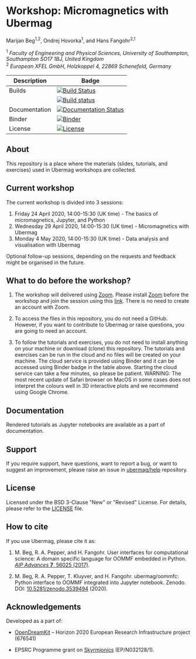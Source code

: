 # Workshop: Micromagnetics with Ubermag
Marijan Beg<sup>1,2</sup>, Ondrej Hovorka<sup>1</sup>, and Hans Fangohr<sup>2,1</sup>

<sup>1</sup> *Faculty of Engineering and Physical Sciences, University of Southampton, Southampton SO17 1BJ, United Kingdom*  
<sup>2</sup> *European XFEL GmbH, Holzkoppel 4, 22869 Schenefeld, Germany*  

| Description | Badge |
| --- | --- |
| Builds | [![Build Status](https://travis-ci.org/ubermag/workshop.svg?branch=master)](https://travis-ci.org/ubermag/workshop) |
|        | [![Build status](https://ci.appveyor.com/api/projects/status/dncvthjnly2chh7s?svg=true)](https://ci.appveyor.com/project/marijanbeg/workshop) |
| Documentation | [![Documentation Status](https://readthedocs.org/projects/ubermag-workshop/badge/?version=latest)](https://ubermag-workshop.readthedocs.io/en/latest/?badge=latest) |
| Binder | [![Binder](https://mybinder.org/badge_logo.svg)](https://mybinder.org/v2/gh/ubermag/workshop/master?urlpath=lab/tree/tutorials/index.ipynb) |
| License | [![License](https://img.shields.io/badge/License-BSD%203--Clause-blue.svg)](https://opensource.org/licenses/BSD-3-Clause) |

## About

This repository is a place where the materials (slides, tutorials, and exercises) used in Ubermag workshops are collected.

## Current workshop

The current workshop is divided into 3 sessions:

1. Friday 24 April 2020, 14:00-15:30 (UK time) - The basics of micromagnetics, Jupyter, and Python
2. Wednesday 29 April 2020, 14:00-15:30 (UK time) - Micromagnetics with Ubermag
3. Monday 4 May 2020, 14:00-15:30 (UK time) - Data analysis and visualisation with Ubermag

Optional follow-up sessions, depending on the requests and feedback might be organised in the future.

## What to do before the workshop?

1. The workshop will delivered using [Zoom](https://zoom.us). Please install [Zoom](https://zoom.us) before the workshop and join the session using this [link](https://us04web.zoom.us/j/74465485256). There is no need to create an account with Zoom.

2. To access the files in this repository, you do not need a GitHub. However, if you want to contribute to Ubermag or raise questions, you are going to need an account.

3. To follow the tutorials and exercises, you do not need to install anything on your machine or download (clone) this repository. The tutorials and exercises can be run in the cloud and no files will be created on your machine. The cloud service is provided using Binder and it can be accessed using Binder badge in the table above. Starting the cloud service can take a few minutes, so please be patient. WARNING: The most recent update of Safari browser on MacOS in some cases does not interpret the colours well in 3D interactive plots and we recommend using Google Chrome.

## Documentation

Rendered tutorials as Jupyter notebooks are available as a part of documentation.

## Support

If you require support, have questions, want to report a bug, or want to suggest an improvement, please raise an issue in [ubermag/help](https://github.com/ubermag/help) repository.

## License

Licensed under the BSD 3-Clause "New" or "Revised" License. For details, please refer to the [LICENSE](LICENSE) file.

## How to cite

If you use Ubermag, please cite it as:

1. M. Beg, R. A. Pepper, and H. Fangohr. User interfaces for computational science: A domain specific language for OOMMF embedded in Python. [*AIP Advances* **7**, 56025 (2017)](http://aip.scitation.org/doi/10.1063/1.4977225).

2. M. Beg, R. A. Pepper, T. Kluyver, and H. Fangohr. ubermag/oommfc: Python interface to OOMMF integrated into Jupyter notebook. Zenodo. DOI: [10.5281/zenodo.3539494](http://doi.org/10.5281/zenodo.3539494) (2020).

## Acknowledgements

Developed as a part of:

- [OpenDreamKit](http://opendreamkit.org/) – Horizon 2020 European Research Infrastructure project (676541)

- EPSRC Programme grant on [Skyrmionics](http://www.skyrmions.ac.uk) (EP/N032128/1).
